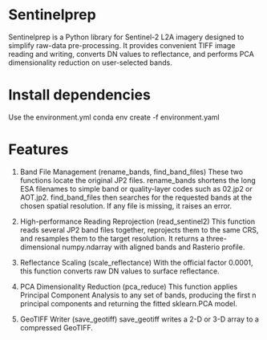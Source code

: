 # Sentinelprep
Sentinelprep is a Python library for Sentinel-2 L2A imagery designed to simplify raw-data pre-processing. It provides convenient TIFF image reading and writing, converts DN values to reflectance, and performs PCA dimensionality reduction on user-selected bands.

# Install dependencies
Use the environment.yml
conda env create -f environment.yaml

# Features
1. Band File Management (rename_bands, find_band_files)
These two functions locate the original JP2 files. rename_bands shortens the long ESA filenames to simple band or quality-layer codes such as 02.jp2 or AOT.jp2. find_band_files then searches for the requested bands at the chosen spatial resolution. If any file is missing, it raises an error.

2. High-performance Reading Reprojection (read_sentinel2)
This function reads several JP2 band files together, reprojects them to the same CRS, and resamples them to the target resolution. It returns a three-dimensional numpy.ndarray with aligned bands and Rasterio profile.

3. Reflectance Scaling (scale_reflectance)
With the official factor 0.0001, this function converts raw DN values to surface reflectance. 

4. PCA Dimensionality Reduction (pca_reduce)
This function applies Principal Component Analysis to any set of bands, producing the first n principal components and returning the fitted sklearn.PCA model.

5. GeoTIFF Writer (save_geotiff)
save_geotiff writes a 2-D or 3-D array to a compressed GeoTIFF. 
